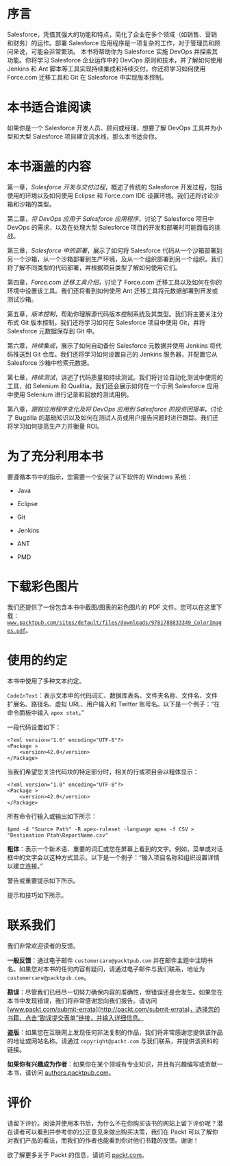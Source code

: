 # 序言

Salesforce，凭借其强大的功能和特点，简化了企业在多个领域（如销售、营销和财务）的运作。部署 Salesforce 应用程序是一项复杂的工作，对于管理员和顾问来说，可能会非常繁琐。 本书将帮助你为 Salesforce 实施 DevOps 并探索其功能。你将学习 Salesforce 企业运作中的 DevOps 原则和技术，并了解如何使用 Jenkins 和 Ant 脚本等工具实现持续集成和持续交付。你还将学习如何使用 Force.com 迁移工具和 Git 在 Salesforce 中实现版本控制。

# 本书适合谁阅读

如果你是一个 Salesforce 开发人员、顾问或经理，想要了解 DevOps 工具并为小型和大型 Salesforce 项目建立流水线，那么本书适合你。

# 本书涵盖的内容

第一章，*Salesforce 开发与交付过程*，概述了传统的 Salesforce 开发过程，包括使用的环境以及如何使用 Eclipse 和 Force.com IDE 设置环境。我们还将讨论沙箱和沙箱的类型。

第二章，*将 DevOps 应用于 Salesforce 应用程序*，讨论了 Salesforce 项目中 DevOps 的需求，以及在处理大型 Salesforce 项目的开发和部署时可能面临的挑战。

第三章，*Salesforce 中的部署*，展示了如何将 Salesforce 代码从一个沙箱部署到另一个沙箱，从一个沙箱部署到生产环境，及从一个组织部署到另一个组织。我们将了解不同类型的代码部署，并根据项目类型了解如何使用它们。

第四章，*Force.com 迁移工具介绍*，讨论了 Force.com 迁移工具以及如何在你的环境中设置该工具。我们还将看到如何使用 Ant 迁移工具将元数据部署到开发或测试沙箱。

第五章，*版本控制*，帮助你理解源代码版本控制系统及其类型。我们将主要关注分布式 Git 版本控制。我们还将学习如何在 Salesforce 项目中使用 Git，并将 Salesforce 元数据保存到 Git 中。

第六章，*持续集成*，展示了如何自动备份 Salesforce 元数据并使用 Jenkins 将代码推送到 Git 仓库。我们还将学习如何设置自己的 Jenkins 服务器，并配置它从 Salesforce 沙箱中检索元数据。

第七章，*持续测试*，讲述了代码质量和持续测试。我们将讨论自动化测试中使用的工具，如 Selenium 和 Qualitia。我们还会展示如何在一个示例 Salesforce 应用中使用 Selenium 进行记录和回放的测试用例。

第八章，*跟踪应用程序变化及将 DevOps 应用到 Salesforce 的投资回报率*，讨论了 Bugzilla 的基础知识以及如何在测试人员或用户报告问题时进行跟踪。我们还将学习如何提高生产力并衡量 ROI。

# 为了充分利用本书

要遵循本书中的指示，您需要一个安装了以下软件的 Windows 系统：

+   Java

+   Eclipse

+   Git

+   Jenkins

+   ANT

+   PMD

# 下载彩色图片

我们还提供了一份包含本书中截图/图表的彩色图片的 PDF 文件。您可以在这里下载：[`www.packtpub.com/sites/default/files/downloads/9781788833349_ColorImages.pdf`](https://www.packtpub.com/sites/default/files/downloads/9781788833349_ColorImages.pdf)。

# 使用的约定

本书中使用了多种文本约定。

`CodeInText`：表示文本中的代码词汇、数据库表名、文件夹名称、文件名、文件扩展名、路径名、虚拟 URL、用户输入和 Twitter 账号名。以下是一个例子：“在命令面板中输入 `apex stat`。”

一段代码设置如下：

```
<?xml version="1.0" encoding="UTF-8"?>
<Package >
    <version>42.0</version>
</Package> 
```

当我们希望您关注代码块的特定部分时，相关的行或项目会以粗体显示：

```
<?xml version="1.0" encoding="UTF-8"?>
<Package >
    <version>42.0</version>
</Package> 
```

所有命令行输入或输出如下所示：

```
$pmd -d "Source Path" -R apex-ruleset -language apex -f CSV > "Destination Ptah\ReportName.csv"
```

**粗体**：表示一个新术语、重要的词汇或您在屏幕上看到的文字。例如，菜单或对话框中的文字会以这种方式显示。以下是一个例子：“输入项目名称和组织设置详情以建立连接。”

警告或重要提示如下所示。

提示和技巧如下所示。

# 联系我们

我们非常欢迎读者的反馈。

**一般反馈**：通过电子邮件 `customercare@packtpub.com` 并在邮件主题中注明书名。如果您对本书的任何内容有疑问，请通过电子邮件与我们联系，地址为 `customercare@packtpub.com`。

**勘误**：尽管我们已经尽一切努力确保内容的准确性，但错误还是会发生。如果您在本书中发现错误，我们将非常感谢您向我们报告。请访问 [www.packt.com/submit-errata](http://packt.com/submit-errata)，选择您的书籍，点击“勘误提交表单”链接，并输入详细信息。

**盗版**：如果您在互联网上发现任何非法复制的作品，我们将非常感谢您提供该作品的地址或网站名称。请通过 `copyright@packt.com` 与我们联系，并提供该资料的链接。

**如果你有兴趣成为作者**：如果你在某个领域有专业知识，并且有兴趣编写或贡献一本书，请访问 [authors.packtpub.com](http://authors.packtpub.com/)。

# 评价

请留下评价。阅读并使用本书后，为什么不在你购买该书的网站上留下评价呢？潜在读者可以看到并参考你的公正意见来做出购买决策，我们在 Packt 可以了解你对我们产品的看法，而我们的作者也能看到你对他们书籍的反馈。谢谢！

欲了解更多关于 Packt 的信息，请访问 [packt.com](http://packt.com)。
